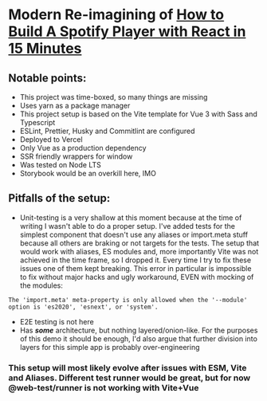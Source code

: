 # Modern Re-imagining of [How to Build A Spotify Player with React in 15 Minutes](https://levelup.gitconnected.com/how-to-build-a-spotify-player-with-react-in-15-minutes-7e01991bc4b6)

## Notable points:

- This project was time-boxed, so many things are missing
- Uses yarn as a package manager
- This project setup is based on the Vite template for Vue 3 with Sass and Typescript
- ESLint, Prettier, Husky and Commitlint are configured
- Deployed to Vercel
- Only Vue as a production dependency
- SSR friendly wrappers for window
- Was tested on Node LTS
- Storybook would be an overkill here, IMO

## Pitfalls of the setup:

- Unit-testing is a very shallow at this moment because at the time of writing I wasn't able to do a proper setup. I've added tests for the simplest component that doesn't use any aliases or import.meta stuff because all others are braking or not targets for the tests. The setup that would work with aliases, ES modules and, more importantly Vite was not achieved in the time frame, so I dropped it. Every time I try to fix these issues one of them kept breaking. This error in particular is impossible to fix without major hacks and ugly workaround, EVEN with mocking of the modules:

```
The 'import.meta' meta-property is only allowed when the '--module' option is 'es2020', 'esnext', or 'system'.
```

- E2E testing is not here
- Has **_some_** architecture, but nothing layered/onion-like. For the purposes of this demo it should be enough, I'd also argue that further division into layers for this simple app is probably over-engineering

### This setup will most likely evolve after issues with ESM, Vite and Aliases. Different test runner would be great, but for now @web-test/runner is not working with Vite+Vue
